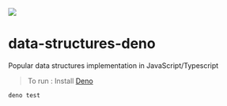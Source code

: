 ![](https://github.com/iykekings/data-structures-deno/workflows/Test/badge.svg)

# data-structures-deno
Popular data structures implementation in JavaScript/Typescript

> To run : Install [Deno](https://deno.land)

  ```sh
  deno test
  ```